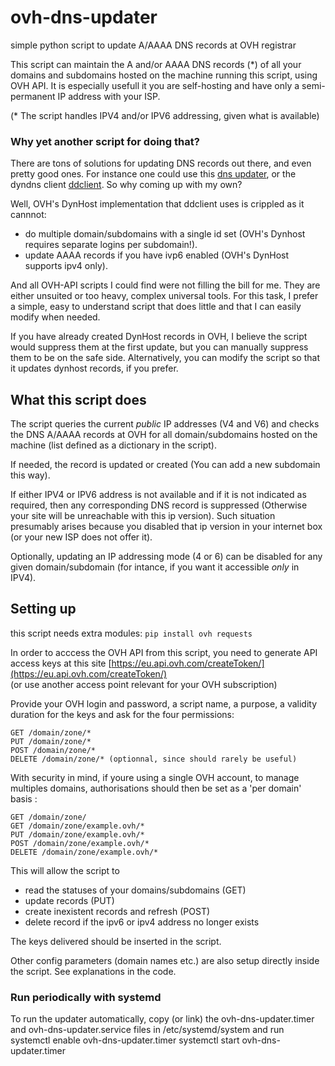 # ovh-dns-updater
simple python script to update A/AAAA DNS records at OVH registrar 


This script can maintain the A and/or AAAA DNS records (*)
of all your domains and subdomains hosted on the machine 
running this script, using OVH API. It is especially usefull it you are self-hosting and have only
a semi-permanent IP address with your ISP.

(* The script handles IPV4 and/or IPV6 addressing, given what
is available)

### Why yet another script for doing that?

There are tons of solutions for updating DNS records out there, and even pretty good ones.
For instance one could use this [dns updater](https://github.com/qdm12/ddns-updater),
or the dyndns client [ddclient](https://github.com/ddclient/ddclient). So why coming up with my own?

Well, OVH's DynHost implementation that ddclient uses is crippled as it cannnot:
- do multiple domain/subdomains with a single id set 
  (OVH's Dynhost requires separate logins per subdomain!).
- update AAAA records if you have ivp6 enabled 
  (OVH's DynHost supports ipv4 only).
  
And all OVH-API scripts I could find were not filling the bill for me. They are either unsuited or too heavy, complex universal tools.
For this task, I prefer a simple, easy to understand script that does little and that I can easily modify when needed.

If you have already created DynHost records in OVH, I believe the script would suppress them at the first update, but you can manually suppress them to be on the safe side. Alternatively, you can modify the script so that it 
 updates dynhost records, if you prefer.

## What this script does

The script queries the current *public* IP addresses
(V4 and V6) and checks the DNS A/AAAA records at OVH for all
domain/subdomains hosted on the machine (list defined as a dictionary in the script). 

If needed, the record is updated or created (You can add a new
subdomain this way).

If either IPV4 or IPV6 address is not available and if it is not indicated as required, then any corresponding
DNS record is suppressed (Otherwise your site will be unreachable with this ip version). Such situation presumably
arises because you disabled that ip version in your internet box (or your new
ISP does not offer it). 

Optionally, updating an IP addressing mode (4 or 6) can be disabled for
any given domain/subdomain (for intance, if you want it accessible
 _only_ in IPV4).

## Setting up

this script needs extra modules:
`pip install ovh requests`

In order to acccess the OVH API from this script, 
you need to generate API access keys 
at this site [https://eu.api.ovh.com/createToken/](https://eu.api.ovh.com/createToken/)  
(or use another access point relevant for your OVH subscription)

Provide your OVH login and password, a script name, a purpose,
a validity duration for the keys and ask for the four permissions:
```
GET /domain/zone/*
PUT /domain/zone/*
POST /domain/zone/*
DELETE /domain/zone/* (optionnal, since should rarely be useful)
```

With security in mind, if youre using a single OVH account, to manage multiples domains, authorisations should then be set as a 'per domain' basis : 

```
GET /domain/zone/
GET /domain/zone/example.ovh/*
PUT /domain/zone/example.ovh/*
POST /domain/zone/example.ovh/*
DELETE /domain/zone/example.ovh/*
```

This will allow the script to
- read the statuses of your domains/subdomains (GET)
- update records (PUT)
- create inexistent records and refresh (POST)
- delete record if the ipv6 or ipv4 address no longer exists

The keys delivered should be inserted in the script. 

Other config parameters (domain names etc.) are also setup directly inside the script. See explanations in the code.

### Run periodically with systemd
To run the updater automatically, copy (or link) the ovh-dns-updater.timer and ovh-dns-updater.service files in /etc/systemd/system and run
systemctl enable ovh-dns-updater.timer
systemctl start ovh-dns-updater.timer


